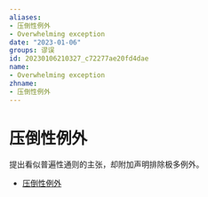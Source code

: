 ```yaml
---
aliases:
- 压倒性例外
- Overwhelming exception
date: "2023-01-06"
groups: 谬误
id: 20230106210327_c72277ae20fd4dae
name:
- Overwhelming exception
zhname:
- 压倒性例外
---
```


# 压倒性例外

提出看似普遍性通则的主张，却附加声明排除极多例外。

* [压倒性例外](https://zh.wikipedia.org/wiki/%E5%A3%93%E5%80%92%E6%80%A7%E4%BE%8B%E5%A4%96)
